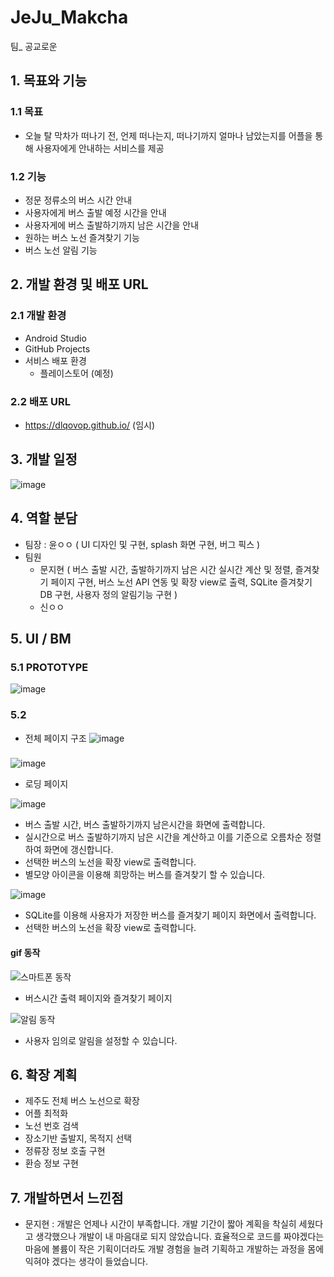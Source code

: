# JeJu_Makcha
팀_ 공교로운

## 1. 목표와 기능

### 1.1 목표
- 오늘 탈 막차가 떠나기 전, 언제 떠나는지, 떠나기까지 얼마나 남았는지를 어플을 통해 사용자에게 안내하는 서비스를 제공

### 1.2 기능
- 정문 정류소의 버스 시간 안내
- 사용자에게 버스 출발 예정 시간을 안내
- 사용자게에 버스 출발하기까지 남은 시간을 안내
- 원하는 버스 노선 즐겨찾기 기능
- 버스 노선 알림 기능

## 2. 개발 환경 및 배포 URL
### 2.1 개발 환경
- Android Studio
- GitHub Projects
- 서비스 배포 환경
    - 플레이스토어 (예정)

### 2.2 배포 URL
- https://dlqovop.github.io/ (임시)

## 3. 개발 일정
![image](https://github.com/dLqovop/opensourceTeamproject/assets/126761271/f0735254-1184-46f5-abf2-6f71017b3cdf)

## 4. 역할 분담
- 팀장 : 윤ㅇㅇ ( UI 디자인 및 구현, splash 화면 구현, 버그 픽스 )
- 팀원
    - 문지현 ( 버스 출발 시간, 출발하기까지 남은 시간 실시간 계산 및 정렬, 즐겨찾기 페이지 구현, 버스 노선 API 연동 및 확장 view로 출력, SQLite 즐겨찾기 DB 구현, 사용자 정의 알림기능 구현 )
    - 신ㅇㅇ

## 5. UI / BM
### 5.1 PROTOTYPE
![image](https://github.com/dLqovop/opensourceTeamproject/assets/126761271/ad30302f-7ffe-4cf9-8b90-1a184c45e17d)

### 5.2
- 전체 페이지 구조
![image](https://github.com/dLqovop/opensourceTeamproject/assets/126761271/38f5a690-62d6-4b45-9e1e-ae2aa39ca59b)

### 
![image](https://github.com/dLqovop/opensourceTeamproject/assets/126761271/bf68dbbf-57f8-40c4-8ab4-a5bae8c86924)
- 로딩 페이지

![image](https://github.com/dLqovop/opensourceTeamproject/assets/126761271/05456fa2-b183-43bd-a72c-082de53c19f7)
- 버스 출발 시간, 버스 출발하기까지 남은시간을 화면에 출력합니다.
- 실시간으로 버스 출발하기까지 남은 시간을 계산하고 이를 기준으로 오름차순 정렬하여 화면에 갱신합니다.
- 선택한 버스의 노선을 확장 view로 출력합니다.
- 별모양 아이콘을 이용해 희망하는 버스를 즐겨찾기 할 수 있습니다.

![image](https://github.com/dLqovop/opensourceTeamproject/assets/126761271/3c633fe6-1c3a-4244-a885-0ee2705810a7)
- SQLite를 이용해 사용자가 저장한 버스를 즐겨찾기 페이지 화면에서 출력합니다.
- 선택한 버스의 노선을 확장 view로 출력합니다.

#### gif 동작
![스마트폰 동작](https://github.com/dLqovop/opensourceTeamproject/assets/126761271/5aad7e6a-007e-4949-b9e0-8acbcf05da68)
- 버스시간 출력 페이지와 즐겨찾기 페이지

![알림 동작](https://github.com/dLqovop/opensourceTeamproject/assets/126761271/dde42292-63d0-4bc2-88be-54e136a06c99)

- 사용자 임의로 알림을 설정할 수 있습니다.

## 6. 확장 계획
- 제주도 전체 버스 노선으로 확장
- 어플 최적화
- 노선 번호 검색
- 장소기반 출발지, 목적지 선택
- 정류장 정보 호출 구현
- 환승 정보 구현

## 7. 개발하면서 느낀점
- 문지현 : 개발은 언제나 시간이 부족합니다. 개발 기간이 짧아 계획을 착실히 세웠다고 생각했으나 개발이 내 마음대로 되지 않았습니다. 효율적으로 코드를 짜야겠다는 마음에 볼륨이 작은 기획이더라도 개발 경험을 늘려 기획하고 개발하는 과정을 몸에 익혀야 겠다는 생각이 들었습니다.

